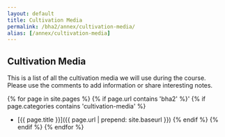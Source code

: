 ```yaml
---
layout: default
title: Cultivation Media
permalink: /bha2/annex/cultivation-media/
alias: [/annex/cultivation-media]
---
```


## Cultivation Media

This is a list of all the cultivation media we will use during the course. Please use the comments to add information or share interesting notes.

{% for page in site.pages %}
{% if page.url contains 'bha2' %}'
	{% if page.categories contains 'cultivation-media' %}
* [{{ page.title }}]({{ page.url | prepend: site.baseurl }})
	{% endif %}
{% endif %}
{% endfor %}
